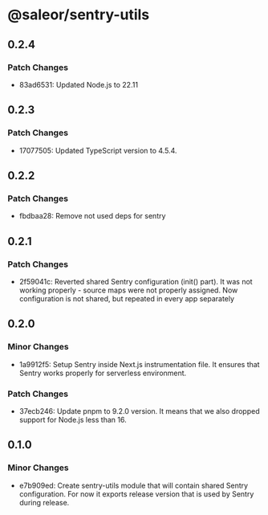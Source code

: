 # @saleor/sentry-utils

## 0.2.4

### Patch Changes

- 83ad6531: Updated Node.js to 22.11

## 0.2.3

### Patch Changes

- 17077505: Updated TypeScript version to 4.5.4.

## 0.2.2

### Patch Changes

- fbdbaa28: Remove not used deps for sentry

## 0.2.1

### Patch Changes

- 2f59041c: Reverted shared Sentry configuration (init() part). It was not working properly - source maps were not properly assigned. Now configuration is not shared, but repeated in every app separately

## 0.2.0

### Minor Changes

- 1a9912f5: Setup Sentry inside Next.js instrumentation file. It ensures that Sentry works properly for serverless environment.

### Patch Changes

- 37ecb246: Update pnpm to 9.2.0 version. It means that we also dropped support for Node.js less than 16.

## 0.1.0

### Minor Changes

- e7b909ed: Create sentry-utils module that will contain shared Sentry configuration. For now it exports release version that is used by Sentry during release.
